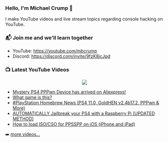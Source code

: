 ### Hello, I'm Michael Crump 👋

I make YouTube videos and live stream topics regarding console hacking on YouTube. 

### 📬 Join me and we'll learn together

- YouTube: https://youtube.com/mbcrump
- Discord: https://discord.com/invite/9fzK8jcJpd

### 📺 Latest YouTube Videos

<div align="center">

[<img src="https://img.shields.io/badge/-Subscribe-red?style=for-the-badge&logo=youtube&logoColor=white"/>](https://www.youtube.com/c/mbcrump?sub_confirmation=1)

</div>

<!-- YOUTUBE:START -->
- [Mystery PS4 PPPwn Device has arrived on Aliexpress!](https://www.youtube.com/watch?v=S4NorZEvV8U)
- [What game is this?](https://www.youtube.com/watch?v=pHDmXtA4mm4)
- [#PlayStation Homebrew News &lpar;PS4 11.0, GoldHEN v2.4b17.2, PPPwn &amp; More&rpar;](https://www.youtube.com/watch?v=2GhLYMlQZso)
- [AUTOMATICALLY Jailbreak your PS4 with a Raspberry Pi &lpar;UPDATED METHOD&rpar;](https://www.youtube.com/watch?v=MTFHm7liYrU)
- [How to load ISO/CSO for PPSSPP on iOS &lpar;iPhone and iPad&rpar;](https://www.youtube.com/watch?v=IM_D_0G5Il0)
<!-- YOUTUBE:END -->

➡️ [more videos...](https://youtube.com/mbcrump)

